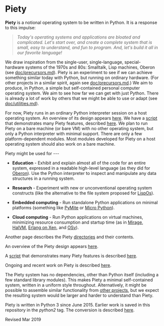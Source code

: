 
Piety
=====

**Piety** is a notional operating system to be written in Python.  It
is a response to this impulse:

> *Today's operating systems and applications are bloated and
> complicated.  Let's start over, and create a complete system that is
> small, easy to understand, and fun to program.  And, let's build it
> all in our favorite language!*

We draw inspiration from the single-user, single-language,
special-hardware systems of the 1970s and 80s: Smalltalk, Lisp
machines, Oberon (see [doc/precursors.md](doc/precursors.md)).  Piety
is an experiment to see if we can achieve something similar today with
Python, but running on ordinary hardware.  (For other projects in a 
similar spirit, again see [doc/precursors.md](doc/precursors.md).)
We aim to produce, in Python, a simple but self-contained personal
computer operating system.
We aim to see how far we can get with just Python.  There is already a
lot of work by others that we might be able to use or adapt (see
[doc/utilities.md](doc/utilities.md)).

For now, Piety runs in an ordinary Python interpreter session on a
host operating system.  An overview of its design appears
[here](doc/analogies.md).  We have a [script](scripts/demo.py) that
demonstrates many Piety features, described
[here](scripts/demo.md).  We plan to run Piety on a bare
machine (or bare VM) with no other operating system, but only a Python
interpreter with minimal support.
There are only a few platform-dependent modules.  Most modules
developed for Piety on a host operating system should also work on a
bare machine.

Piety might be used for ---

- **Education** - Exhibit and explain almost all of the code for an
    entire system, expressed in a readable high-level language (as
    they did for [Oberon](http://www.projectoberon.com)).
    Use the Python interpreter to inspect and manipulate any data
    structures in a running system.

- **Research** - Experiment with new or unconventional operating
    system constructs (like the alternative to the file system
    proposed for [LispOs](https://github.com/robert-strandh/LispOS)).

- **Embedded computing** - Run standalone Python applications on minimal platforms (something like [PyMite](https://wiki.python.org/moin/PyMite) or [Micro Python](http://micropython.org/)).

- **Cloud computing** - Run Python applications on virtual machines, minimizing resource consumption and startup time (as in [Mirage](http://www.openmirage.org/), [HalVM](http://corp.galois.com/blog/2010/11/30/galois-releases-the-haskell-lightweight-virtual-machine-halv.html), [Erlang on Xen](http://erlangonxen.org/), and [OSv](http://osv.io/)).

Another page describes the Piety [directories](DIRECTORIES.md) and
their contents.

An overview of the Piety design appears [here](doc/analogies.md).

A [script](scripts/demo.py) that demonstrates many Piety
features is described [here](scripts/demo.md).

Ongoing and recent work on Piety is described [here](BRANCH.md).

The Piety system has no dependencies, other than Python itself
(including a few standard library modules).  This makes Piety a
minimal self-contained system, written in a uniform style throughout.
Alternatively, it might be possible to assemble similar functionality
from [other projects](doc/utilities.md), but we expect the resulting
system would be larger and harder to understand than Piety.

Piety is written in Python 3 since June 2015.  Earlier work is saved
in this repository in the *python2* tag.  The conversion is described
[here](doc/python3.md).

Revised Mar 2019
